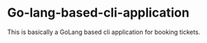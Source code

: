 # Go-lang-based-cli-application
This is basically a GoLang based cli application for booking tickets.
